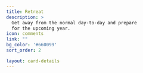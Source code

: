 ```yaml
---
title: Retreat
description: >
  Get away from the normal day-to-day and prepare
  for the upcoming year.
icon: comments
link: ""
bg_color: '#660099'
sort_order: 2

layout: card-details
---
```

